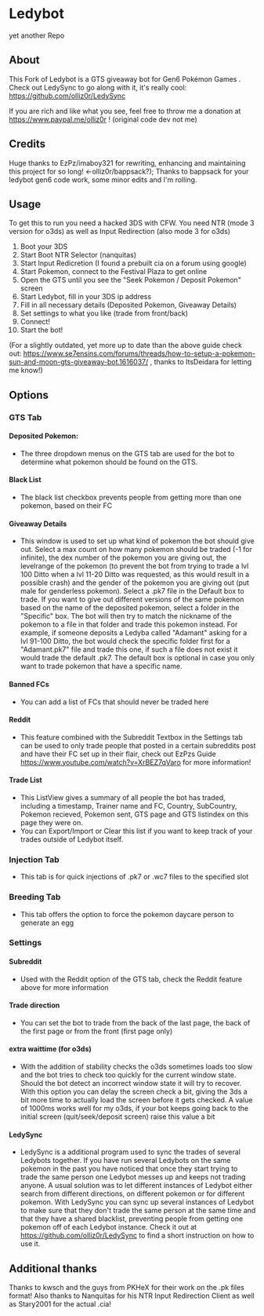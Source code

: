 # Ledybot

yet another Repo


## About
This Fork of Ledybot is a GTS giveaway bot for Gen6 Pokémon Games . Check out LedySync to go along with it, it's really cool: https://github.com/olliz0r/LedySync

If you are rich and like what you see, feel free to throw me a donation at https://www.paypal.me/olliz0r ! (original code dev not me)

## Credits
Huge thanks to EzPz/imaboy321 for rewriting, enhancing and maintaining this project for so long! <-olliz0r/bappsack?); Thanks to bappsack for your ledybot gen6 code work, some minor edits and I'm rolling.

## Usage
To get this to run you need a hacked 3DS with CFW. You need NTR (mode 3 version for o3ds) as well as Input Redirection (also mode 3 for o3ds)

1. Boot your 3DS
2. Start Boot NTR Selector (nanquitas)
3. Start Input Redicretion (I found a prebuilt cia on a forum using google)
4. Start Pokemon, connect to the Festival Plaza to get online
5. Open the GTS until you see the "Seek Pokemon / Deposit Pokemon" screen
6. Start Ledybot, fill in your 3DS ip address
7. Fill in all necessary details (Deposited Pokemon, Giveaway Details)
8. Set settings to what you like (trade from front/back)
9. Connect!
10. Start the bot!

(For a slightly outdated, yet more up to date than the above guide check out: https://www.se7ensins.com/forums/threads/how-to-setup-a-pokemon-sun-and-moon-gts-giveaway-bot.1616037/ , thanks to ItsDeidara for letting me know!)

## Options
### GTS Tab
#### Deposited Pokemon:
- The three dropdown menus on the GTS tab are used for the bot to determine what pokemon should be found on the GTS.
#### Black List
- The black list checkbox prevents people from getting more than one pokemon, based on their FC
#### Giveaway Details
- This window is used to set up what kind of pokemon the bot should give out. Select a max count on how many pokemon should be traded (-1 for infinite), the dex number of the pokemon you are giving out, the levelrange of the pokemon (to prevent the bot from trying to trade a lvl 100 Ditto when a lvl 11-20 Ditto was requested, as this would result in a possible crash) and the gender of the pokemon you are giving out (put male for genderless pokemon). Select a .pk7 file in the Default box to trade. If you want to give out different versions of the same pokemon based on the name of the deposited pokemon, select a folder in the "Specific" box. The bot will then try to match the nickname of the pokemon to a file in that folder and trade this pokemon instead. For example, if someone deposits a Ledyba called "Adamant" asking for a lvl 91-100 Ditto, the bot would check the specific folder first for a "Adamant.pk7" file and trade this one, if such a file does not exist it would trade the default .pk7. The default box is optional in case you only want to trade pokemon that have a specific name.
#### Banned FCs
- You can add a list of FCs that should never be traded here
#### Reddit
- This feature combined with the Subreddit Textbox in the Settings tab can be used to only trade people that posted in a certain subreddits post and have their FC set up in their flair, check out EzPzs Guide https://www.youtube.com/watch?v=XrBEZ7qVaro for more information!
#### Trade List
- This ListView gives a summary of all people the bot has traded, including a timestamp, Trainer name and FC, Country, SubCountry, Pokemon recieved, Pokemon sent, GTS page and GTS listindex on this page they were on.
- You can Export/Import or Clear this list if you want to keep track of your trades outside of Ledybot itself.
### Injection Tab
- This tab is for quick injections of .pk7 or .wc7 files to the specified slot
### Breeding Tab
- This tab offers the option to force the pokemon daycare person to generate an egg
### Settings
#### Subreddit
- Used with the Reddit option of the GTS tab, check the Reddit feature above for more information
#### Trade direction
- You can set the bot to trade from the back of the last page, the back of the first page or from the front (first page only)
#### extra waittime (for o3ds)
- With the addition of stability checks the o3ds sometimes loads too slow and the bot tries to check too quickly for the current window state. Should the bot detect an incorrect window state it will try to recover. With this option you can delay the screen check a bit, giving the 3ds a bit more time to actually load the screen before it gets checked. A value of 1000ms works well for my o3ds, if your bot keeps going back to the initial screen (quit/seek/deposit screen) raise this value a bit
#### LedySync
- LedySync is a additional program used to sync the trades of several Ledybots together. If you have run several Ledybots on the same pokemon in the past you have noticed that once they start trying to trade the same person one Ledybot messes up and keeps not trading anyone. A usual solution was to let different instances of Ledybot either search from different directions, on different pokemon or for different pokemon. With LedySync you can sync up several instances of Ledybot to make sure that they don't trade the same person at the same time and that they have a shared blacklist, preventing people from getting one pokemon off of each Ledybot instance. Check it out at https://github.com/olliz0r/LedySync to find a short instruction on how to use it.

## Additional thanks
Thanks to kwsch and the guys from PKHeX for their work on the .pk files format!
Also thanks to Nanquitas for his NTR Input Redirection Client as well as Stary2001 for the actual .cia!
